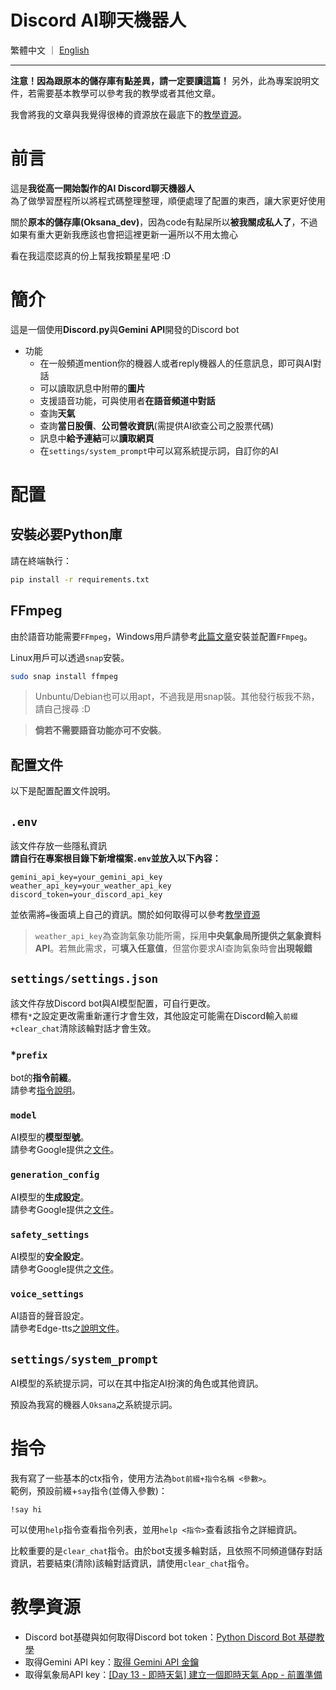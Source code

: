 # Discord AI聊天機器人  
繁體中文 ｜ [English](/README/README_en.md)
***
**注意！因為跟原本的儲存庫有點差異，請一定要讀這篇！**
另外，此為專案說明文件，若需要基本教學可以參考我的教學或者其他文章。

我會將我的文章與我覺得很棒的資源放在最底下的[教學資源](#教學資源)。
# 前言
這是**我從高一開始製作的AI Discord聊天機器人**  
為了做學習歷程所以將程式碼整理整理，順便處理了配置的東西，讓大家更好使用

關於**原本的儲存庫(Oksana_dev)**，因為code有點屎所以**被我關成私人了**，不過如果有重大更新我應該也會把這裡更新一遍所以不用太擔心

看在我這麼認真的份上幫我按顆星星吧 :D
# 簡介
這是一個使用**Discord.py**與**Gemini API**開發的Discord bot    
* 功能
    * 在一般頻道mention你的機器人或者reply機器人的任意訊息，即可與AI對話
    * 可以讀取訊息中附帶的**圖片**
    * 支援語音功能，可與使用者**在語音頻道中對話**
    * 查詢**天氣**
    * 查詢**當日股價**、**公司營收資訊**(需提供AI欲查公司之股票代碼)
    * 訊息中**給予連結**可以**讀取網頁**
    * 在`settings/system_prompt`中可以寫系統提示詞，自訂你的AI
# 配置
## 安裝必要Python庫
請在終端執行：
```bash
pip install -r requirements.txt
```
## FFmpeg
由於語音功能需要`FFmpeg`，Windows用戶請參考[此篇文章](https://stackoverflow.com/questions/67713994/how-do-i-install-ffmpeg-for-my-bot-to-play-music)安裝並配置`FFmpeg`。

Linux用戶可以透過`snap`安裝。
```bash
sudo snap install ffmpeg
```
> Unbuntu/Debian也可以用apt，不過我是用snap裝。其他發行板我不熟，請自己搜尋 :D

> **倘若不需要語音功能亦可不安裝**。

## 配置文件
以下是配置配置文件說明。
## `.env`
該文件存放一些隱私資訊  
**請自行在專案根目錄下新增檔案`.env`並放入以下內容：**
```
gemini_api_key=your_gemini_api_key
weather_api_key=your_weather_api_key
discord_token=your_discord_api_key
```
並依需將`=`後面填上自己的資訊。關於如何取得可以參考[教學資源](#教學資源)

> `weather_api_key`為查詢氣象功能所需，採用**中央氣象局所提供之氣象資料API**。若無此需求，可**填入任意值**，但當你要求AI查詢氣象時會**出現報錯**
## `settings/settings.json`
該文件存放Discord bot與AI模型配置，可自行更改。  
標有`*`之設定更改需重新運行才會生效，其他設定可能需在Discord輸入`前綴+clear_chat`清除該輪對話才會生效。
### *`prefix`
bot的**指令前綴**。  
請參考[指令說明](#指令)。
### `model`
AI模型的**模型型號**。  
請參考Google提供之[文件](https://ai.google.dev/gemini-api/docs/models/gemini?hl=zh-tw)。
### `generation_config`
AI模型的**生成設定**。  
請參考Google提供之[文件](https://ai.google.dev/gemini-api/docs/text-generation?hl=zh-tw&lang=python#configure)。
### `safety_settings`
AI模型的**安全設定**。  
請參考Google提供之[文件](https://ai.google.dev/gemini-api/docs/safety-settings?hl=zh-tw)。
### `voice_settings`
AI語音的聲音設定。  
請參考Edge-tts之[說明文件](https://github.com/rany2/edge-tts)。
## `settings/system_prompt`
AI模型的系統提示詞，可以在其中指定AI扮演的角色或其他資訊。

預設為我寫的機器人`Oksana`之系統提示詞。
# 指令
我有寫了一些基本的ctx指令，使用方法為`bot前綴+指令名稱 <參數>`。  
範例，預設前綴+`say`指令(並傳入參數)：
```
!say hi
```
可以使用`help`指令查看指令列表，並用`help <指令>`查看該指令之詳細資訊。

比較重要的是`clear_chat`指令。由於bot支援多輪對話，且依照不同頻道儲存對話資訊，若要結束(清除)該輪對話資訊，請使用`clear_chat`指令。
# 教學資源
* Discord bot基礎與如何取得Discord bot token：[Python Discord Bot 基礎教學](https://hackmd.io/@smallshawn95/python_discord_bot_base)
* 取得Gemini API key：[取得 Gemini API 金鑰](https://ai.google.dev/gemini-api/docs/api-key?hl=zh-tw)
* 取得氣象局API key：[[Day 13 - 即時天氣] 建立一個即時天氣 App - 前置準備](https://ithelp.ithome.com.tw/m/articles/10222662)